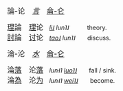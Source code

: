 
<big>論-论　_[言]()_　[侖-仑]()</big>

<big>[理]()論　[理]()论</big>　_[li˩]() lun˥˩_　　　theory.   
<big>[討]()論　[讨]()论</big>　_[tao˩]() lun˥˩_　　discuss.   

<big>淪-沦　_[水]()_　[侖-仑]()</big>

<big>淪[落]()　沦[落]()</big>　_lun˧˥ [luo˥˩]()_　　fall / sink.   
<big>淪[為]()　沦[为]()</big>　_lun˧˥ [wei˥˩]()_　　become.   





<!--
<big>[緊]()急</big>　_[gin3]()giv2_　urgent. emergency.   
<big>急[劇]()</big>　_giv2[gyh4]()_　sudden. rapid.
-->








